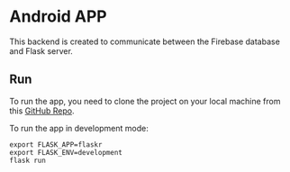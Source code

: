# Android APP

This backend is created to communicate between the Firebase database and Flask server.

## Run

To run the app, you need to clone the project on your local machine from this [GitHub Repo](https://github.com/kenigreg/dbgm_backend.git).

To run the app in development mode:

```
export FLASK_APP=flaskr
export FLASK_ENV=development
flask run
```
